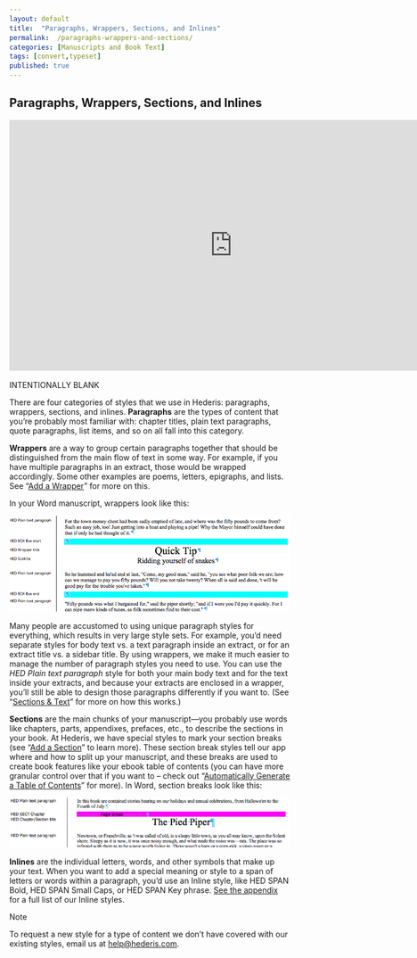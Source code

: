 ```yaml
---
layout: default
title:  "Paragraphs, Wrappers, Sections, and Inlines"
permalink:  /paragraphs-wrappers-and-sections/
categories: [Manuscripts and Book Text]
tags: [convert,typeset]
published: true
---
```


<section data-type="chapter" class="hsecchapter" data-hederis-type="hsecchapter" id="paragraphs-wrappers-and-sections" data-pi-attrs="id: paragraphs-wrappers-and-sections; data-tags: convert,typeset;" role="doc-chapter" data-tags="convert,typeset" data-author-name=" " data-book-title=" " title="Paragraphs, Wrappers, Sections, and Inlines"><h1 data-hederis-type="hblkchaptitle" class="hblkchaptitle" id="pkMC2D48M">Paragraphs, Wrappers, Sections, and Inlines</h1><iframe width="800" height="450" src="https://www.youtube.com/embed/vAIajtvdjKM" frameborder="0" allow="accelerometer;encrypted-media;gyroscope;picture-in-picture" allowfullscreen="" id="pBnLUDXIE"></iframe><p data-embedded-html="true" id="pdUqFWlbo">INTENTIONALLY BLANK</p><p class="hblkp" data-hederis-type="hblkp" id="p0ouaaSOJ">There are four categories of styles that we use in Hederis: paragraphs, wrappers, sections, and inlines. <strong class="hspanstrong" data-hederis-type="hspanstrong" id="pVjpmX0IA">Paragraphs</strong> are the types of content that you&#8217;re probably most familiar with: chapter titles, plain text paragraphs, quote paragraphs, list items, and so on all fall into this category.</p><p class="hblkp" data-hederis-type="hblkp" id="pq1Mg9sax"><strong class="hspanstrong" data-hederis-type="hspanstrong" id="pEZrXjqPL">Wrappers</strong> are a way to group certain paragraphs together that should be distinguished from the main flow of text in some way. For example, if you have multiple paragraphs in an extract, those would be wrapped accordingly. Some other examples are poems, letters, epigraphs, and lists. See &#8220;<a href="{% post_url 2020-07-29-15-AddaWrapper %}" data-hederis-type="hspana" id="pHil7nKQm"><span class="Hyperlink" data-hederis-type="hspnspan" id="pSC9HyXD8">Add a Wrapper</span></a>&#8221; for more on this.</p><p class="hblkp" data-hederis-type="hblkp" id="pZEJ3CtIL">In your Word manuscript, wrappers look like this:</p><img data-hederis-type="hblkimg" class="hblkimg" id="pJfRqqXTi" src="/images/wrapper1.png" data-img-src="wrapper1.png"/><p class="hblkp" data-hederis-type="hblkp" id="pD73nZT6i">Many people are accustomed to using unique paragraph styles for everything, which results in very large style sets. For example, you&#8217;d need separate styles for body text vs. a text paragraph inside an extract, or for an extract title vs. a sidebar title. By using wrappers, we make it much easier to manage the number of paragraph styles you need to use. You can use the <em class="hspanem" data-hederis-type="hspanem" id="p2ORXECFI">HED Plain text paragraph</em> style for both your main body text and for the text inside your extracts, and because your extracts are enclosed in a wrapper, you&#8217;ll still be able to design those paragraphs differently if you want to. (See &#8220;<a href="{% post_url 2020-07-29-27-SectionsText %}" data-hederis-type="hspana" id="p902wdsHH"><span class="Hyperlink" data-hederis-type="hspnspan" id="pYde2hnZh">Sections &amp; Text</span></a>&#8221; for more on how this works.)</p><p class="hblkp" data-hederis-type="hblkp" id="pQeZWOobM"><strong class="hspanstrong" data-hederis-type="hspanstrong" id="pZPmHaOdE">Sections</strong> are the main chunks of your manuscript&#8212;you probably use words like chapters, parts, appendixes, prefaces, etc., to describe the sections in your book. At Hederis, we have special styles to mark your section breaks (see &#8220;<a href="{% post_url 2020-07-29-16-AddaSection %}" data-hederis-type="hspana" id="pIyleK0IB"><span class="Hyperlink" data-hederis-type="hspnspan" id="pHcUaomKb">Add a Section</span></a>&#8221; to learn more). These section break styles tell our app where and how to split up your manuscript, and these breaks are used to create book features like your ebook table of contents (you can have more granular control over that if you want to &#8211; check out &#8220;<a href="{% post_url 2020-07-29-18-AutomaticallyGenerateaTableofContents %}" data-hederis-type="hspana" id="pDXZMeBvL"><span class="Hyperlink" data-hederis-type="hspnspan" id="pEJ9B5ojv">Automatically Generate a Table of Contents</span></a>&#8221; for more). In Word, section breaks look like this:</p><img data-hederis-type="hblkimg" class="hblkimg" id="phZVVhVeb" src="/images/sectbr.png" data-img-src="sectbr.png"/><p class="hblkp" data-hederis-type="hblkp" id="pxk7Jg9r5"><strong class="hspanstrong" data-hederis-type="hspanstrong" id="pLCqfjwDL">Inlines</strong> are the individual letters, words, and other symbols that make up your text. When you want to add a special meaning or style to a span of letters or words within a paragraph, you&#8217;d use an Inline style, like HED SPAN Bold, HED SPAN Small Caps, or HED SPAN Key phrase. <a href="{% post_url 2020-07-29-66-ListofHederisWordStyles %}" data-hederis-type="hspana" id="pHjln70j3"><span class="Hyperlink" data-hederis-type="hspnspan" id="p08Iwc9j4">See the appendix</span></a> for a full list of our Inline styles.</p><aside class="hwprbox box" data-hederis-type="hwprbox" id="pZ6djch3g" data-type="sidebar"><p class="hblktype" data-hederis-type="hblktype" id="pHUFZ9EH3">Note</p><p class="hblkp" data-hederis-type="hblkp" id="pMbV8TJw5">To request a new style for a type of content we don&#8217;t have covered with our existing styles, email us at <a href="mailto:help@hederis.com" data-hederis-type="hspana" id="pwywjeNRR"><span class="Hyperlink" data-hederis-type="hspnspan" id="pvgf5fN5i">help@hederis.com</span></a>.</p></aside></section>